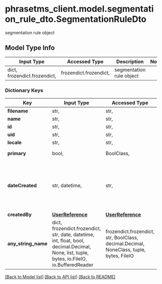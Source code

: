 # phrasetms_client.model.segmentation_rule_dto.SegmentationRuleDto

segmentation rule object

## Model Type Info

| Input Type                   | Accessed Type          | Description              | Notes |
| ---------------------------- | ---------------------- | ------------------------ | ----- |
| dict, frozendict.frozendict, | frozendict.frozendict, | segmentation rule object |

### Dictionary Keys

| Key                 | Input Type                                                                                                                                  | Accessed Type                                                                           | Description                                                        | Notes                                               |
| ------------------- | ------------------------------------------------------------------------------------------------------------------------------------------- | --------------------------------------------------------------------------------------- | ------------------------------------------------------------------ | --------------------------------------------------- |
| **filename**        | str,                                                                                                                                        | str,                                                                                    |                                                                    |
| **name**            | str,                                                                                                                                        | str,                                                                                    |                                                                    |
| **id**              | str,                                                                                                                                        | str,                                                                                    |                                                                    | [optional]                                          |
| **uid**             | str,                                                                                                                                        | str,                                                                                    |                                                                    | [optional]                                          |
| **locale**          | str,                                                                                                                                        | str,                                                                                    |                                                                    | [optional]                                          |
| **primary**         | bool,                                                                                                                                       | BoolClass,                                                                              | Default: false                                                     | [optional]                                          |
| **dateCreated**     | str, datetime,                                                                                                                              | str,                                                                                    |                                                                    | [optional] value must conform to RFC-3339 date-time |
| **createdBy**       | [**UserReference**](UserReference.md)                                                                                                       | [**UserReference**](UserReference.md)                                                   |                                                                    | [optional]                                          |
| **any_string_name** | dict, frozendict.frozendict, str, date, datetime, int, float, bool, decimal.Decimal, None, list, tuple, bytes, io.FileIO, io.BufferedReader | frozendict.frozendict, str, BoolClass, decimal.Decimal, NoneClass, tuple, bytes, FileIO | any string name can be used but the value must be the correct type | [optional]                                          |

[[Back to Model list]](../../README.md#documentation-for-models) [[Back to API list]](../../README.md#documentation-for-api-endpoints) [[Back to README]](../../README.md)

